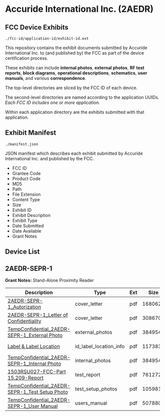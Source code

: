 # Accuride International Inc. (2AEDR)
## FCC Device Exhibits

```
./fcc-id/application-id/exhibit-id.ext
```

This repository contains the exhibit documents submitted by Accuride International Inc. to (and published by) the FCC as part of the device certification process.

These exhibits can include **internal photos**, **external photos**, **RF test reports**, **block diagrams**, **operational descriptions**, **schematics**, **user manuals**, and various **correspondence**.

The top-level directories are sliced by the FCC ID of each device.

The second-level directories are named according to the application UUIDs. *Each FCC ID includes one or more application.*

Within each application directory are the exhibits submitted with that application. 

## Exhibit Manifest

```
./manifest.json
```

JSON manifest which describes each exhibit submitted by Accuride International Inc. and published by the FCC.

- FCC ID
- Grantee Code
- Product Code
- MD5
- Path
- File Extension
- Content Type
- Size
- Exhibit ID
- Exhibit Description
- Exhibit Type
- Date Submitted
- Date Available
- Grant Notes

## Device List
## 2AEDR-SEPR-1
**Grant Notes:** Stand-Alone Proximity Reader

| Description | Type | Ext | Size | Submitted | Available |
| ----------- | ---- | --- | ---- | --------- | --------- |
| [2AEDR-SEPR-1_Autorization](2AEDR-SEPR-1/3f4ec24eb0a506e06a4991a8f477a2c0/2592612.pdf) | cover_letter | pdf | 168062 | 2015-04-22 | 2015-04-22 |
| [2AEDR-SEPR-1_Letter of Confidentiality](2AEDR-SEPR-1/3f4ec24eb0a506e06a4991a8f477a2c0/2592613.pdf) | cover_letter | pdf | 308670 | 2015-04-22 | 2015-04-22 |
| [TempConfidential_2AEDR-SEPR-1_External Photo](2AEDR-SEPR-1/3f4ec24eb0a506e06a4991a8f477a2c0/2592614.pdf) | external_photos | pdf | 384954 | 2015-04-22 | 2015-10-18 |
| [Label & Label Location](2AEDR-SEPR-1/3f4ec24eb0a506e06a4991a8f477a2c0/2592616.pdf) | id_label_location_info | pdf | 117383 | 2015-04-22 | 2015-04-22 |
| [TempConfidential_2AEDR-SEPR-1_Internal Photo](2AEDR-SEPR-1/3f4ec24eb0a506e06a4991a8f477a2c0/2592614.pdf) | internal_photos | pdf | 384954 | 2015-04-22 | 2015-10-18 |
| [1503RSU027-FCC-Part 15.209-Report](2AEDR-SEPR-1/3f4ec24eb0a506e06a4991a8f477a2c0/2592619.pdf) | test_report | pdf | 761272 | 2015-04-22 | 2015-04-22 |
| [TempConfidential_2AEDR-SEPR-1_Test Setup Photo](2AEDR-SEPR-1/3f4ec24eb0a506e06a4991a8f477a2c0/2592620.pdf) | test_setup_photos | pdf | 105981 | 2015-04-22 | 2015-10-18 |
| [TempConfidential_2AEDR-SEPR-1_User Manual](2AEDR-SEPR-1/3f4ec24eb0a506e06a4991a8f477a2c0/2592621.pdf) | users_manual | pdf | 5078808 | 2015-04-22 | 2015-10-18 |
